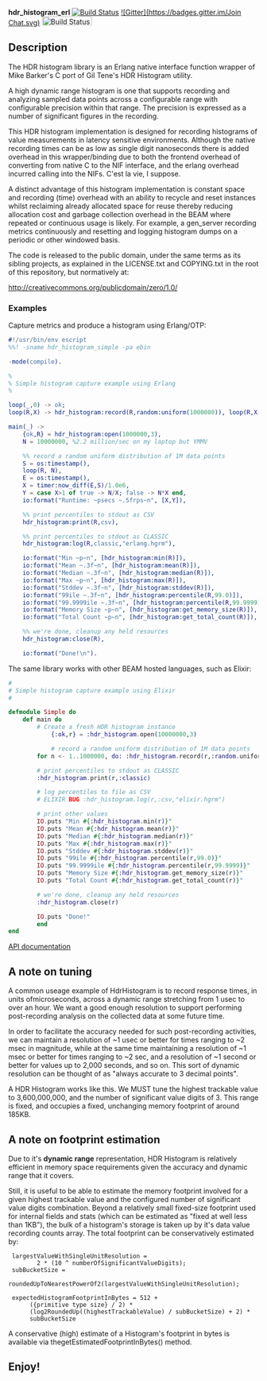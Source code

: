 **hdr_histogram_erl** [![Build Status](https://travis-ci.org/HdrHistogram/hdr_histogram_erl.svg?branch=master)](https://travis-ci.org/HdrHistogram/hdr_histogram_erl) [![Gitter](https://badges.gitter.im/Join Chat.svg)](https://gitter.im/HdrHistogram/HdrHistogram?utm_source=badge&utm_medium=badge&utm_campaign=pr-badge&utm_content=badge) [<img src="http://quickcheck-ci.com/p/hdrhistogram/hdr_histogram_erl.png" alt="Build Status" width="100px" height="18px">](http://quickcheck-ci.com/p/hdrhistogram/hdr_histogram_erl)

## Description ##

The HDR histogram library is an Erlang native interface function wrapper of
Mike Barker's C port of Gil Tene's HDR Histogram utility.

A high dynamic range histogram is one that supports recording and analyzing
sampled data points across a configurable range with configurable precision
within that range. The precision is expressed as a number of significant
figures in the recording.


This HDR histogram implementation is designed for recording histograms of
value measurements in latency sensitive environments. Although the native
recording times can be as low as single digit nanoseconds there is added
overhead in this wrapper/binding due to both the frontend overhead of converting
from native C to the NIF interface, and the erlang overhead incurred calling
into the NIFs. C'est la vie, I suppose.


A distinct advantage of this histogram implementation is constant space and
recording (time) overhead with an ability to recycle and reset instances whilst
reclaiming already allocated space for reuse thereby reducing allocation cost
and garbage collection overhead in the BEAM where repeated or continuous usage
is likely. For example, a gen_server recording metrics continuously and resetting
and logging histogram dumps on a periodic or other windowed basis.



The code is released to the public domain, under the same terms as its
sibling projects, as explained in the LICENSE.txt and COPYING.txt in the
root of this repository, but normatively at:

http://creativecommons.org/publicdomain/zero/1.0/

### Examples

Capture metrics and produce a histogram using Erlang/OTP:


```erlang
#!/usr/bin/env escript
%%! -sname hdr_histogram_simple -pa ebin

-mode(compile).

%
% Simple histogram capture example using Erlang
%

loop(_,0) -> ok;
loop(R,X) -> hdr_histogram:record(R,random:uniform(1000000)), loop(R,X-1).

main(_) ->
    {ok,R} = hdr_histogram:open(1000000,3),
    N = 10000000, %2.2 million/sec on my laptop but YMMV

    %% record a random uniform distribution of 1M data points
    S = os:timestamp(),
    loop(R, N),
    E = os:timestamp(),
    X = timer:now_diff(E,S)/1.0e6,
    Y = case X>1 of true -> N/X; false -> N*X end,
    io:format("Runtime: ~psecs ~.5frps~n", [X,Y]),

    %% print percentiles to stdout as CSV
    hdr_histogram:print(R,csv),

    %% print percentiles to stdout as CLASSIC
    hdr_histogram:log(R,classic,"erlang.hgrm"),

    io:format("Min ~p~n", [hdr_histogram:min(R)]),
    io:format("Mean ~.3f~n", [hdr_histogram:mean(R)]),
    io:format("Median ~.3f~n", [hdr_histogram:median(R)]),
    io:format("Max ~p~n", [hdr_histogram:max(R)]),
    io:format("Stddev ~.3f~n", [hdr_histogram:stddev(R)]),
    io:format("99ile ~.3f~n", [hdr_histogram:percentile(R,99.0)]),
    io:format("99.9999ile ~.3f~n", [hdr_histogram:percentile(R,99.9999)]),
    io:format("Memory Size ~p~n", [hdr_histogram:get_memory_size(R)]),
    io:format("Total Count ~p~n", [hdr_histogram:get_total_count(R)]),

    %% we're done, cleanup any held resources
    hdr_histogram:close(R),

    io:format("Done!\n").
```

The same library works with other BEAM hosted languages, such as Elixir:

```elixir
#
# Simple histogram capture example using Elixir
#

defmodule Simple do
    def main do
        # Create a fresh HDR histogram instance
            {:ok,r} = :hdr_histogram.open(10000000,3)

            # record a random uniform distribution of 1M data points
        for n <- 1..1000000, do: :hdr_histogram.record(r,:random.uniform(n))

        # print percentiles to stdout as CLASSIC
        :hdr_histogram.print(r,:classic)

        # log percentiles to file as CSV
        # ELIXIR BUG :hdr_histogram.log(r,:csv,"elixir.hgrm")

        # print other values
        IO.puts "Min #{:hdr_histogram.min(r)}"
        IO.puts "Mean #{:hdr_histogram.mean(r)}"
        IO.puts "Median #{:hdr_histogram.median(r)}"
        IO.puts "Max #{:hdr_histogram.max(r)}"
        IO.puts "Stddev #{:hdr_histogram.stddev(r)}"
        IO.puts "99ile #{:hdr_histogram.percentile(r,99.0)}"
        IO.puts "99.9999ile #{:hdr_histogram.percentile(r,99.9999)}"
        IO.puts "Memory Size #{:hdr_histogram.get_memory_size(r)}"
        IO.puts "Total Count #{:hdr_histogram.get_total_count(r)}"

        # we're done, cleanup any held resources
        :hdr_histogram.close(r)

        IO.puts "Done!"
        end
end
```

[API documentation](doc/README.md)

## A note on tuning ##


A common useage example of HdrHistogram is to record response times, in units ofmicroseconds, across a dynamic range stretching from 1 usec to over an hour. We want a good enough resolution to support performing post-recording analysis on the collected data at some future time.

In order to facilitate the accuracy needed for such post-recording activities, we can maintain a resolution of ~1 usec or better for times ranging to ~2 msec in magnitude, while at the same time maintaining a resolution of ~1 msec or better for times ranging to ~2 sec, and a resolution of ~1 second or better for values up to 2,000 seconds, and so on. This sort of dynamic resolution can be thought of as "always accurate to 3 decimal points".

A HDR Histogram works like this. We MUST tune the highest trackable value to 3,600,000,000, and the number of significant value digits of 3. This range is fixed, and occupies a fixed, unchanging memory footprint of around 185KB.

## A note on footprint estimation ##


Due to it's **dynamic range** representation, HDR Histogram is relatively efficient in memory space requirements given the accuracy and dynamic range that it covers.

Still, it is useful to be able to estimate the memory footprint involved for a given highest trackable value and the configured number of significant value digits combination. Beyond a relatively small fixed-size footprint used for internal fields and stats (which can be estimated as "fixed at well less than 1KB"), the bulk of a histogram's storage is taken up by it's data value recording counts array. The total footprint can be conservatively estimated by:

```
 largestValueWithSingleUnitResolution =
        2 * (10 ^ numberOfSignificantValueDigits);
 subBucketSize =
        roundedUpToNearestPowerOf2(largestValueWithSingleUnitResolution);

 expectedHistogramFootprintInBytes = 512 +
      ({primitive type size} / 2) *
      (log2RoundedUp((highestTrackableValue) / subBucketSize) + 2) *
      subBucketSize
```

A conservative (high) estimate of a Histogram's footprint in bytes is available via thegetEstimatedFootprintInBytes() method.

## Enjoy!
